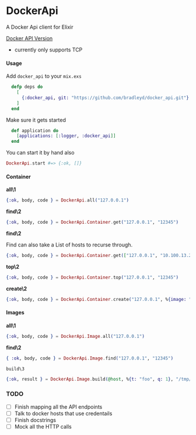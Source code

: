 DockerApi
=========

A Docker Api client for Elixir

[Docker API Version](https://docs.docker.com/v1.4/reference/api/docker_remote_api_v1.16/)


* currently only supports TCP

#### Usage

Add `docker_api` to your `mix.exs`

```elixir
  defp deps do
    [
      {:docker_api, git: "https://github.com/bradleyd/docker_api.git"}
    ]   
  end
```

Make sure it gets started

```elixir
  def application do
    [applications: [:logger, :docker_api]]
  end
```

You can start it by hand also

```elixir
DockerApi.start #=> {:ok, []}
```

#### Container

__all\1__

```elixir
{:ok, body, code } = DockerApi.all("127.0.0.1")
```

__find\2__

```elixir
{:ok, body, code } = DockerApi.Container.get("127.0.0.1", "12345")
```
__find\2__

Find can also take a List of hosts to recurse through.

```elixir
{:ok, body, code } = DockerApi.Container.get(["127.0.0.1", "10.100.13.21"], "12345")
```

__top\2__

 ```elixir
{:ok, body, code } = DockerApi.Container.top("127.0.0.1", "12345")
```

__create\2__

 ```elixir
{:ok, body, code } = DockerApi.Container.create("127.0.0.1", %{image: "foo"})
```


#### Images

__all\1__

```elixir
{:ok, body, code } = DockerApi.Image.all("127.0.0.1")
```

__find\2__

```elixir
{ :ok, body, code } = DockerApi.Image.find("127.0.0.1", "12345")
```

`build\3`

```elixir
{:ok, result } = DockerApi.Image.build(@host, %{t: "foo", q: 1}, "/tmp/docker_image.tar.gz")
```


### TODO

- [ ] Finish mapping all the API endpoints
- [ ] Talk to docker hosts that use credentails
- [ ] Finish docstrings 
- [ ] Mock all the HTTP calls

